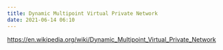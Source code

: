 ```yaml
---
title: Dynamic Multipoint Virtual Private Network
date: 2021-06-14 06:10
---
```


https://en.wikipedia.org/wiki/Dynamic_Multipoint_Virtual_Private_Network
